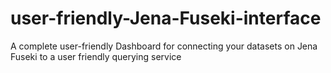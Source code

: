 # user-friendly-Jena-Fuseki-interface
A complete user-friendly Dashboard for connecting your datasets on Jena Fuseki to a user friendly querying service  
